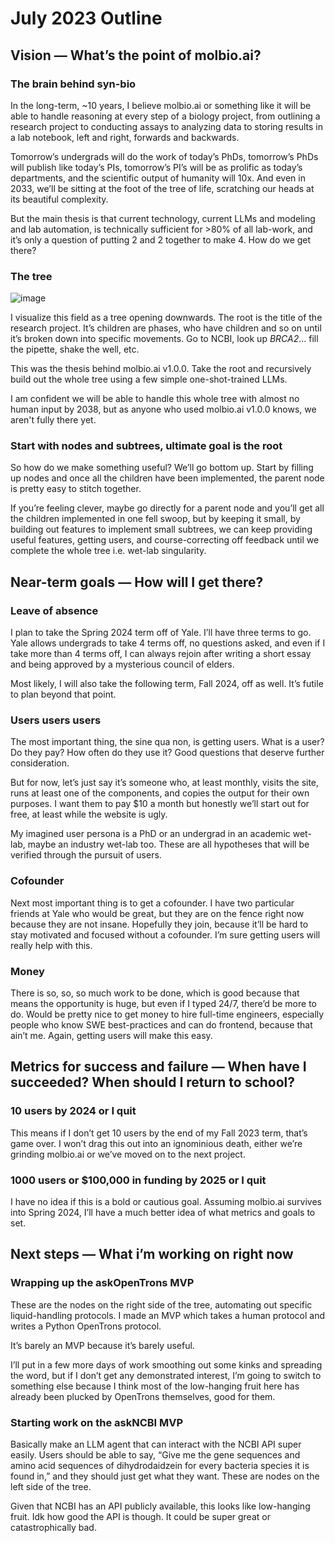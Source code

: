 # July 2023 Outline

## Vision — What’s the point of molbio.ai?
### The brain behind syn-bio
In the long-term, ~10 years, I believe molbio.ai or something like it will be able to handle reasoning at every step of a biology project, from outlining a research project to conducting assays to analyzing data to storing results in a lab notebook, left and right, forwards and backwards. 

Tomorrow’s undergrads will do the work of today’s PhDs, tomorrow’s PhDs will publish like today’s PIs, tomorrow’s PI’s will be as prolific as today’s departments, and the scientific output of humanity will 10x. And even in 2033, we’ll be sitting at the foot of the tree of life, scratching our heads at its beautiful complexity. 

But the main thesis is that current technology, current LLMs and modeling and lab automation, is technically sufficient for >80% of all lab-work, and it’s only a question of putting 2 and 2 together to make 4. How do we get there?
### The tree
![image](https://github.com/hassaanQadir/blog/assets/86531769/f014df8e-804b-49d7-81b2-4a99144f29bf)

I visualize this field as a tree opening downwards. The root is the title of the research project. It’s children are phases, who have children and so on until it’s broken down into specific movements. Go to NCBI, look up _BRCA2_… fill the pipette, shake the well, etc.

This was the thesis behind molbio.ai v1.0.0. Take the root and recursively build out the whole tree using a few simple one-shot-trained LLMs.

I am confident we will be able to handle this whole tree with almost no human input by 2038, but as anyone who used molbio.ai v1.0.0 knows, we aren't fully there yet.
### Start with nodes and subtrees, ultimate goal is the root

So how do we make something useful? We’ll go bottom up. Start by filling up nodes and once all the children have been implemented, the parent node is pretty easy to stitch together. 

If you’re feeling clever, maybe go directly for a parent node and you’ll get all the children implemented in one fell swoop, but by keeping it small, by building out features to implement small subtrees, we can keep providing useful features, getting users, and course-correcting off feedback until we complete the whole tree i.e. wet-lab singularity.
## Near-term goals — How will I get there?
### Leave of absence
I plan to take the Spring 2024 term off of Yale. I’ll have three terms to go. Yale allows undergrads to take 4 terms off, no questions asked, and even if I take more than 4 terms off, I can always rejoin after writing a short essay and being approved by a mysterious council of elders.

Most likely, I will also take the following term, Fall 2024, off as well. It’s futile to plan beyond that point.
### Users users users
The most important thing, the sine qua non, is getting users. What is a user? Do they pay? How often do they use it? Good questions that deserve further consideration.

But for now, let’s just say it’s someone who, at least monthly, visits the site, runs at least one of the components, and copies the output for their own purposes. I want them to pay $10 a month but honestly we’ll start out for free, at least while the website is ugly.

 My imagined user persona is a PhD or an undergrad in an academic wet-lab, maybe an industry wet-lab too. These are all hypotheses that will be verified through the pursuit of users.
### Cofounder
Next most important thing is to get a cofounder. I have two particular friends at Yale who would be great, but they are on the fence right now because they are not insane. Hopefully they join, because it’ll be hard to stay motivated and focused without a cofounder. I’m sure getting users will really help with this.
### Money
There is so, so, so much work to be done, which is good because that means the opportunity is huge, but even if I typed 24/7, there’d be more to do. Would be pretty nice to get money to hire full-time engineers, especially people who know SWE best-practices and can do frontend, because that ain’t me. Again, getting users will make this easy.
## Metrics for success and failure — When have I succeeded? When should I return to school?
### 10 users by 2024 or I quit
This means if I don’t get 10 users by the end of my Fall 2023 term, that’s game over. I won’t drag this out into an ignominious death, either we’re grinding molbio.ai or we’ve moved on to the next project.
### 1000 users or $100,000 in funding by 2025 or I quit
I have no idea if this is a bold or cautious goal. Assuming molbio.ai survives into Spring 2024, I’ll have a much better idea of what metrics and goals to set.
## Next steps — What i’m working on right now
### Wrapping up the askOpenTrons MVP
These are the nodes on the right side of the tree, automating out specific liquid-handling protocols. I made an MVP which takes a human protocol and writes a Python OpenTrons protocol. 

It’s barely an MVP because it’s barely useful. 

I’ll put in a few more days of work smoothing out some kinks and spreading the word, but if I don’t get any demonstrated interest, I’m going to switch to something else because I think most of the low-hanging fruit here has already been plucked by OpenTrons themselves, good for them.
### Starting work on the askNCBI MVP

Basically make an LLM agent that can interact with the NCBI API super easily. Users should be able to say, “Give me the gene sequences and amino acid sequences of dihydrodaidzein for every bacteria species it is found in,” and they should just get what they want. These are nodes on the left side of the tree.

Given that NCBI has an API publicly available, this looks like low-hanging fruit. Idk how good the API is though. It could be super great or catastrophically bad.

